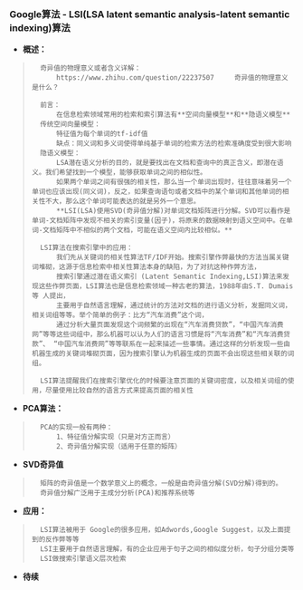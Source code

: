 ### Google算法 - LSI(LSA latent semantic analysis-latent semantic indexing)算法
- **概述：**
>       奇异值的物理意义或者含义详解：
>           https://www.zhihu.com/question/22237507     奇异值的物理意义是什么？
>
>       前言：
>           在信息检索领域常用的检索和索引算法有**空间向量模型**和**隐语义模型**
>       传统空间向量模型：
>           特征值为每个单词的tf-idf值
>           缺点：同义词和多义词使得单纯基于单词的检索方法的检索准确度受到很大影响
>       隐语义模型：
>           LSA潜在语义分析的目的，就是要找出在文档和查询中的真正含义，即潜在语义。我们希望找到一个模型，能够获取单词之间的相似性。
>           如果两个单词之间有很强的相关性，那么当一个单词出现时，往往意味着另一个单词也应该出现(同义词)，反之，如果查询语句或者文档中的某个单词和其他单词的相关性不大，那么这个单词可能表达的就是另外一个意思。
>           **LSI(LSA)使用SVD(奇异值分解)对单词文档矩阵进行分解。SVD可以看作是单词-文档矩阵中发现不相关的索引变量(因子)，将原来的数据映射到语义空间中。在单词-文档矩阵中不相似的两个文档，可能在语义空间内比较相似。**
>
>       LSI算法在搜索引擎中的应用：
>           我们先从关键词的相关性算法TF/IDF开始。搜索引擎作弊最快的方法当属关键词堆砌，这源于信息检索中相关性算法本身的缺陷，为了对抗这种作弊方法，
>           搜索引擎通过潜在语义索引 (Latent Semantic Indexing,LSI)算法来发现这些作弊页面，LSI算法也是信息检索领域一种古老的算法，1988年由S.T. Dumais等 人提出，
>           主要用于自然语言理解，通过统计的方法对文档的进行语义分析，发掘同义词，相关词组等等。举个简单的例子：比方“汽车消费”这个词，
>           通过分析大量页面发现这个词频繁的出现在“汽车消费贷款”，“中国汽车消费网”等等这些词组中，那么机器可以认为人们的语言习惯是将“汽车消费”和“汽车消费贷款”、 “中国汽车消费网”等等联系在一起来描述一些事情。通过这样的分析发现一些由机器生成的关键词堆砌页面，因为搜索引擎认为机器生成的页面不会出现这些相关联的词组。
>
>       LSI算法提醒我们在搜索引擎优化的时候要注意页面的关键词密度，以及相关词组的使用，尽量使用比较自然的语言方式来提高页面的相关性
>
>
>
>
>
>
>

- **PCA算法：**
>       PCA的实现一般有两种：
>           1、特征值分解实现（只是对方正而言）
>           2、奇异值分解实现（适用于任意的矩阵）
>
>
>
>
>
>
>

- **SVD奇异值**
>       矩阵的奇异值是一个数学意义上的概念，一般是由奇异值分解(SVD分解)得到的。
>       奇异值分解广泛用于主成分分析(PCA)和推荐系统等
>
>
>
>
>
>

- **应用：**
>       LSI算法被用于 Google的很多应用，如Adwords,Google Suggest，以及上面提到的反作弊等等
>       LSI主要用于自然语言理解，有的企业应用于句子之间的相似度分析，句子分组分类等
>       LSI做搜索引擎语义层次检索
>
>
>
>

- **待续**
>
>
>
>
>
>
